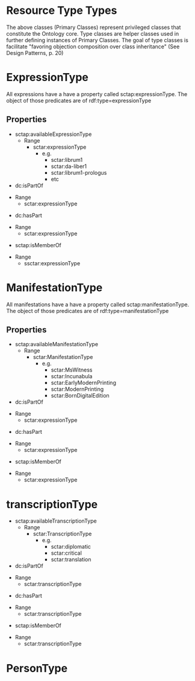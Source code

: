 # Resource Type Types

The above classes (Primary Classes) represent privileged classes that constitute the Ontology core. Type classes are helper classes used in further defining instances of Primary Classes. The goal of type classes is facilitate "favoring objection composition over class inheritance" (See Design Patterns, p. 20)

# ExpressionType

All expressions have a have a property called sctap:expressionType.
The object of those predicates are of rdf:type=expressionType

## Properties

* sctap:availableExpressionType
  - Range
    - sctar:expressionType
      - e.g.
        - sctar:librum1
        - sctar:da-liber1
        - sctar:librum1-prologus
        - etc
 * dc:isPartOf
  - Range
    - sctar:expressionType
 * dc:hasPart
  - Range
    - sctar:expressionType
 * sctap:isMemberOf
  - Range
    - ssctar:expressionType

# ManifestationType

All manifestations have a have a property called sctap:manifestationType. The object of those predicates are of rdf:type=manifestationType

## Properties

* sctap:availableManifestationType
  - Range
    - sctar:ManifestationType
      - e.g.
        - sctar:MsWitness
        - sctar:Incunabula
        - sctar:EarlyModernPrinting
        - sctar:ModernPrinting
        - sctar:BornDigitalEdition
* dc:isPartOf
 - Range
   - sctar:expressionType
* dc:hasPart
 - Range
   - sctar:expressionType
* sctap:isMemberOf
 - Range
   - sctar:expressionType

# transcriptionType

* sctap:availableTranscriptionType
  - Range
    - sctar:TranscriptionType
      - e.g.
        - sctar:diplomatic
        - sctar:critical
        - sctar:translation
* dc:isPartOf
 - Range
   - sctar:transcriptionType
* dc:hasPart
 - Range
   - sctar:transcriptionType
* sctap:isMemberOf
 - Range
   - sctar:transcriptionType

# PersonType
